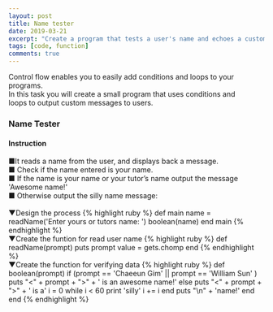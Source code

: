 ```yaml
---
layout: post
title: Name tester
date: 2019-03-21
excerpt: "Create a program that tests a user's name and echoes a custom message."
tags: [code, function]
comments: true
---
```

<p>
  Control flow enables you to easily add conditions and loops to your programs.<br>
In this task you will create a small program that uses conditions and<br>
loops to output custom messages to users.
</p>

### Name Tester
#### Instruction
■It reads a name from the user, and displays back a message.<br>
■ Check if the name entered is your name.<br>
■ If the name is your name or your tutor’s name output the message 'Awesome name!'<br>
■ Otherwise output the silly name message:<br>
<br>
 ▼Design the process
{% highlight ruby %}
def main
 name = readName('Enter yours or tutors name: ')
 boolean(name)
end
main
{% endhighlight %}
<br>
 ▼Create the funtion for read user name
{% highlight ruby %}
def readName(prompt)
 puts prompt
 value = gets.chomp
end
{% endhighlight %}
<br>
 ▼Create the function for verifying data
{% highlight ruby %}
def boolean(prompt)
   if (prompt == 'Chaeeun Gim' || prompt == 'William Sun' )
     puts "<" + prompt + ">" + ' is an awesome name!'
   else
     puts "<" + prompt + ">" + ' is a'
     i = 0
     while i < 60
          print 'silly'
          i += i
     end
     puts "\n" + 'name!'
   end
end
{% endhighlight %}

